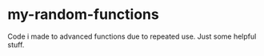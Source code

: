 # my-random-functions
Code i made to advanced functions due to repeated use. Just some helpful stuff.
